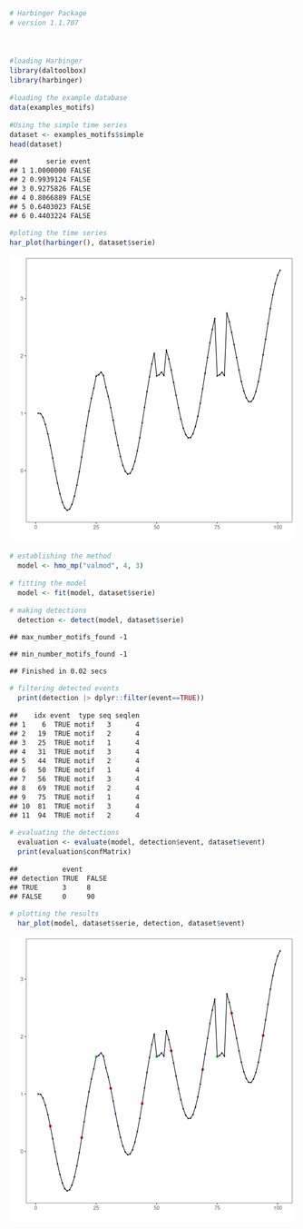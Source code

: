 
``` r
# Harbinger Package
# version 1.1.707



#loading Harbinger
library(daltoolbox)
library(harbinger) 
```


``` r
#loading the example database
data(examples_motifs)
```


``` r
#Using the simple time series
dataset <- examples_motifs$simple
head(dataset)
```

```
##       serie event
## 1 1.0000000 FALSE
## 2 0.9939124 FALSE
## 3 0.9275826 FALSE
## 4 0.8066889 FALSE
## 5 0.6403023 FALSE
## 6 0.4403224 FALSE
```


``` r
#ploting the time series
har_plot(harbinger(), dataset$serie)
```

![plot of chunk unnamed-chunk-4](fig/hmo_mp_valmod/unnamed-chunk-4-1.png)


``` r
# establishing the method  
  model <- hmo_mp("valmod", 4, 3)
```


``` r
# fitting the model
  model <- fit(model, dataset$serie)
```


``` r
# making detections
  detection <- detect(model, dataset$serie)
```

```
## max_number_motifs_found -1
```

```
## min_number_motifs_found -1
```

```
## Finished in 0.02 secs
```


``` r
# filtering detected events
  print(detection |> dplyr::filter(event==TRUE))
```

```
##    idx event  type seq seqlen
## 1    6  TRUE motif   3      4
## 2   19  TRUE motif   2      4
## 3   25  TRUE motif   1      4
## 4   31  TRUE motif   3      4
## 5   44  TRUE motif   2      4
## 6   50  TRUE motif   1      4
## 7   56  TRUE motif   3      4
## 8   69  TRUE motif   2      4
## 9   75  TRUE motif   1      4
## 10  81  TRUE motif   3      4
## 11  94  TRUE motif   2      4
```


``` r
# evaluating the detections
  evaluation <- evaluate(model, detection$event, dataset$event)
  print(evaluation$confMatrix)
```

```
##           event      
## detection TRUE  FALSE
## TRUE      3     8    
## FALSE     0     90
```


``` r
# plotting the results
  har_plot(model, dataset$serie, detection, dataset$event)
```

![plot of chunk unnamed-chunk-10](fig/hmo_mp_valmod/unnamed-chunk-10-1.png)

